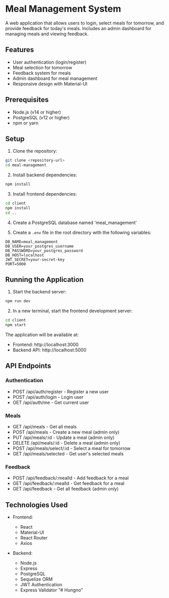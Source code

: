 # Meal Management System

A web application that allows users to login, select meals for tomorrow, and provide feedback for today's meals. Includes an admin dashboard for managing meals and viewing feedback.

## Features

- User authentication (login/register)
- Meal selection for tomorrow
- Feedback system for meals
- Admin dashboard for meal management
- Responsive design with Material-UI

## Prerequisites

- Node.js (v14 or higher)
- PostgreSQL (v12 or higher)
- npm or yarn

## Setup

1. Clone the repository:
```bash
git clone <repository-url>
cd meal-management
```

2. Install backend dependencies:
```bash
npm install
```

3. Install frontend dependencies:
```bash
cd client
npm install
cd ..
```

4. Create a PostgreSQL database named 'meal_management'

5. Create a `.env` file in the root directory with the following variables:
```
DB_NAME=meal_management
DB_USER=your_postgres_username
DB_PASSWORD=your_postgres_password
DB_HOST=localhost
JWT_SECRET=your-secret-key
PORT=5000
```

## Running the Application

1. Start the backend server:
```bash
npm run dev
```

2. In a new terminal, start the frontend development server:
```bash
cd client
npm start
```

The application will be available at:
- Frontend: http://localhost:3000
- Backend API: http://localhost:5000

## API Endpoints

### Authentication
- POST /api/auth/register - Register a new user
- POST /api/auth/login - Login user
- GET /api/auth/me - Get current user

### Meals
- GET /api/meals - Get all meals
- POST /api/meals - Create a new meal (admin only)
- PUT /api/meals/:id - Update a meal (admin only)
- DELETE /api/meals/:id - Delete a meal (admin only)
- POST /api/meals/select/:id - Select a meal for tomorrow
- GET /api/meals/selected - Get user's selected meals

### Feedback
- POST /api/feedback/:mealId - Add feedback for a meal
- GET /api/feedback/:mealId - Get feedback for a meal
- GET /api/feedback - Get all feedback (admin only)

## Technologies Used

- Frontend:
  - React
  - Material-UI
  - React Router
  - Axios

- Backend:
  - Node.js
  - Express
  - PostgreSQL
  - Sequelize ORM
  - JWT Authentication
  - Express Validator "# Hungno" 

